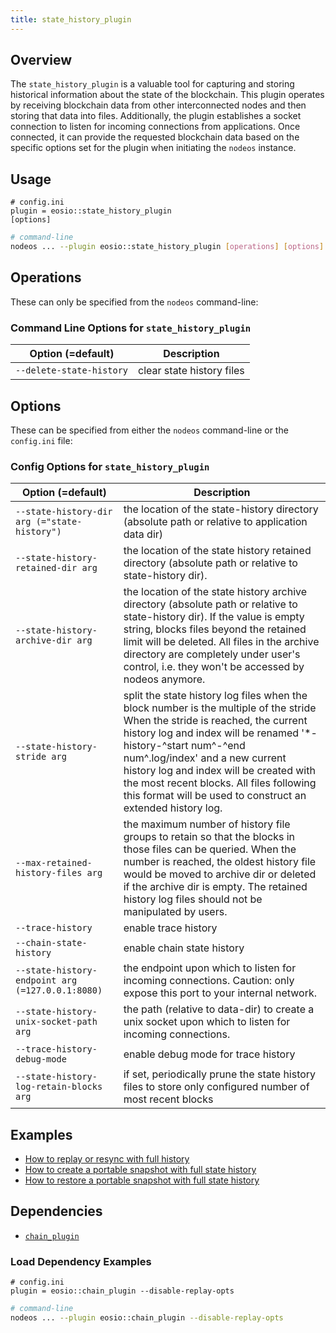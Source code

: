 ```yaml
---
title: state_history_plugin
---
```


## Overview

The `state_history_plugin` is a valuable tool for capturing and storing historical information about the state of the blockchain. This plugin operates by receiving blockchain data from other interconnected nodes and then storing that data into files. Additionally, the plugin establishes a socket connection to listen for incoming connections from applications. Once connected, it can provide the requested blockchain data based on the specific options set for the plugin when initiating the `nodeos` instance.

## Usage

```console
# config.ini
plugin = eosio::state_history_plugin
[options]
```
```sh
# command-line
nodeos ... --plugin eosio::state_history_plugin [operations] [options]
```

## Operations

These can only be specified from the `nodeos` command-line:

### Command Line Options for `state_history_plugin`

Option (=default) | Description
-|-
`--delete-state-history` | clear state history files

## Options

These can be specified from either the `nodeos` command-line or the `config.ini` file:

### Config Options for `state_history_plugin`

Option (=default) | Description
-|-
`--state-history-dir arg (="state-history")` | the location of the state-history directory (absolute path or relative to application data dir)
`--state-history-retained-dir arg` | the location of the state history retained directory (absolute path or relative to state-history dir).
`--state-history-archive-dir arg` | the location of the state history archive directory (absolute path or relative to state-history dir). If the value is empty string, blocks files beyond the retained limit will be deleted. All files in the archive directory are completely under user's control, i.e. they won't be accessed by nodeos anymore.
`--state-history-stride arg` | split the state history log files when the block number is the multiple of the stride When the stride is reached, the current history log and index will be renamed '*-history-^start num^-^end num^.log/index' and a new current history log and index will be created with the most recent blocks. All files following this format will be used to construct an extended history log.
`--max-retained-history-files arg` | the maximum number of history file groups to retain so that the blocks in those files can be queried. When the number is reached, the oldest history file would be moved to archive dir or deleted if the archive dir is empty. The retained history log files should not be manipulated by users.
`--trace-history` | enable trace history
`--chain-state-history` | enable chain state history
`--state-history-endpoint arg (=127.0.0.1:8080)` | the endpoint upon which to listen for incoming connections. Caution: only expose this port to your internal network.
`--state-history-unix-socket-path arg` | the path (relative to data-dir) to create a unix socket upon which to listen for incoming connections.
`--trace-history-debug-mode` | enable debug mode for trace history
`--state-history-log-retain-blocks arg` | if set, periodically prune the state history files to store only configured number of most recent blocks

## Examples

* [How to replay or resync with full history](../../snapshots#replay--resync-with-full-state-history)
* [How to create a portable snapshot with full state history](../../snapshots#creating-a-snapshot-with-full-state-history)
* [How to restore a portable snapshot with full state history](../../snapshots#restoring-a-snapshot-with-full-state-history)

## Dependencies

* [`chain_plugin`](../chain_plugin/index.md)

### Load Dependency Examples

```console
# config.ini
plugin = eosio::chain_plugin --disable-replay-opts
```
```sh
# command-line
nodeos ... --plugin eosio::chain_plugin --disable-replay-opts
```

